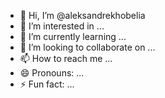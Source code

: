 - 👋 Hi, I’m @aleksandrekhobelia
- 👀 I’m interested in ...
- 🌱 I’m currently learning ...
- 💞️ I’m looking to collaborate on ...
- 📫 How to reach me ...
- 😄 Pronouns: ...
- ⚡ Fun fact: ...

<!---
aleksandrekhobelia/aleksandrekhobelia is a ✨ special ✨ repository because its `README.md` (this file) appears on your GitHub profile.
You can click the Preview link to take a look at your changes.
--->
